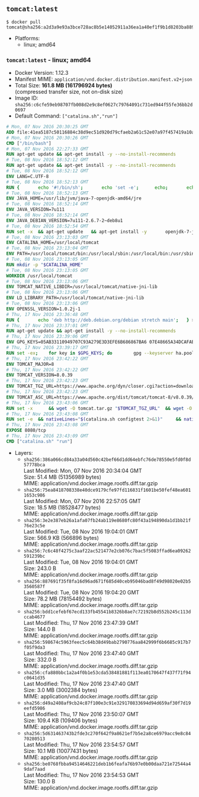 ## `tomcat:latest`

```console
$ docker pull tomcat@sha256:a2d3a9e93a3bce728ac8b5e14052911a36ea1a40ef1f9b1d8203ba88945a2e33
```

-	Platforms:
	-	linux; amd64

### `tomcat:latest` - linux; amd64

-	Docker Version: 1.12.3
-	Manifest MIME: `application/vnd.docker.distribution.manifest.v2+json`
-	Total Size: **161.8 MB (161796924 bytes)**  
	(compressed transfer size, not on-disk size)
-	Image ID: `sha256:c6cfe59eb98707fb008d2e9c8ef0627c79764091c731ed944f55fe36bb2d0697`
-	Default Command: `["catalina.sh","run"]`

```dockerfile
# Mon, 07 Nov 2016 20:30:25 GMT
ADD file:41ea5187c50116884c38d9ec51d920d79cfaeb2a61c52e07a97f457419a10a4f in / 
# Mon, 07 Nov 2016 20:30:26 GMT
CMD ["/bin/bash"]
# Mon, 07 Nov 2016 22:27:33 GMT
RUN apt-get update && apt-get install -y --no-install-recommends 		ca-certificates 		curl 		wget 	&& rm -rf /var/lib/apt/lists/*
# Tue, 08 Nov 2016 18:52:12 GMT
RUN apt-get update && apt-get install -y --no-install-recommends 		bzip2 		unzip 		xz-utils 	&& rm -rf /var/lib/apt/lists/*
# Tue, 08 Nov 2016 18:52:12 GMT
ENV LANG=C.UTF-8
# Tue, 08 Nov 2016 18:52:13 GMT
RUN { 		echo '#!/bin/sh'; 		echo 'set -e'; 		echo; 		echo 'dirname "$(dirname "$(readlink -f "$(which javac || which java)")")"'; 	} > /usr/local/bin/docker-java-home 	&& chmod +x /usr/local/bin/docker-java-home
# Tue, 08 Nov 2016 18:52:13 GMT
ENV JAVA_HOME=/usr/lib/jvm/java-7-openjdk-amd64/jre
# Tue, 08 Nov 2016 18:52:14 GMT
ENV JAVA_VERSION=7u111
# Tue, 08 Nov 2016 18:52:14 GMT
ENV JAVA_DEBIAN_VERSION=7u111-2.6.7-2~deb8u1
# Tue, 08 Nov 2016 18:52:54 GMT
RUN set -x 	&& apt-get update 	&& apt-get install -y 		openjdk-7-jre-headless="$JAVA_DEBIAN_VERSION" 	&& rm -rf /var/lib/apt/lists/* 	&& [ "$JAVA_HOME" = "$(docker-java-home)" ]
# Tue, 08 Nov 2016 23:13:03 GMT
ENV CATALINA_HOME=/usr/local/tomcat
# Tue, 08 Nov 2016 23:13:04 GMT
ENV PATH=/usr/local/tomcat/bin:/usr/local/sbin:/usr/local/bin:/usr/sbin:/usr/bin:/sbin:/bin
# Tue, 08 Nov 2016 23:13:05 GMT
RUN mkdir -p "$CATALINA_HOME"
# Tue, 08 Nov 2016 23:13:05 GMT
WORKDIR /usr/local/tomcat
# Tue, 08 Nov 2016 23:13:06 GMT
ENV TOMCAT_NATIVE_LIBDIR=/usr/local/tomcat/native-jni-lib
# Tue, 08 Nov 2016 23:13:06 GMT
ENV LD_LIBRARY_PATH=/usr/local/tomcat/native-jni-lib
# Tue, 08 Nov 2016 23:13:06 GMT
ENV OPENSSL_VERSION=1.0.2j-1
# Thu, 17 Nov 2016 23:36:48 GMT
RUN { 		echo 'deb http://deb.debian.org/debian stretch main'; 	} > /etc/apt/sources.list.d/stretch.list 	&& { 		echo 'Package: *'; 		echo 'Pin: release n=stretch'; 		echo 'Pin-Priority: -10'; 		echo; 		echo 'Package: openssl libssl*'; 		echo "Pin: version $OPENSSL_VERSION"; 		echo 'Pin-Priority: 990'; 	} > /etc/apt/preferences.d/stretch-openssl
# Thu, 17 Nov 2016 23:37:01 GMT
RUN apt-get update && apt-get install -y --no-install-recommends 		libapr1 		openssl="$OPENSSL_VERSION" 	&& rm -rf /var/lib/apt/lists/*
# Thu, 17 Nov 2016 23:39:06 GMT
ENV GPG_KEYS=05AB33110949707C93A279E3D3EFE6B686867BA6 07E48665A34DCAFAE522E5E6266191C37C037D42 47309207D818FFD8DCD3F83F1931D684307A10A5 541FBE7D8F78B25E055DDEE13C370389288584E7 61B832AC2F1C5A90F0F9B00A1C506407564C17A3 713DA88BE50911535FE716F5208B0AB1D63011C7 79F7026C690BAA50B92CD8B66A3AD3F4F22C4FED 9BA44C2621385CB966EBA586F72C284D731FABEE A27677289986DB50844682F8ACB77FC2E86E29AC A9C5DF4D22E99998D9875A5110C01C5A2F6059E7 DCFD35E0BF8CA7344752DE8B6FB21E8933C60243 F3A04C595DB5B6A5F1ECA43E3B7BBB100D811BBE F7DA48BB64BCB84ECBA7EE6935CD23C10D498E23
# Thu, 17 Nov 2016 23:39:17 GMT
RUN set -ex; 	for key in $GPG_KEYS; do 		gpg --keyserver ha.pool.sks-keyservers.net --recv-keys "$key"; 	done
# Thu, 17 Nov 2016 23:42:22 GMT
ENV TOMCAT_MAJOR=8
# Thu, 17 Nov 2016 23:42:22 GMT
ENV TOMCAT_VERSION=8.0.39
# Thu, 17 Nov 2016 23:42:23 GMT
ENV TOMCAT_TGZ_URL=https://www.apache.org/dyn/closer.cgi?action=download&filename=tomcat/tomcat-8/v8.0.39/bin/apache-tomcat-8.0.39.tar.gz
# Thu, 17 Nov 2016 23:42:23 GMT
ENV TOMCAT_ASC_URL=https://www.apache.org/dist/tomcat/tomcat-8/v8.0.39/bin/apache-tomcat-8.0.39.tar.gz.asc
# Thu, 17 Nov 2016 23:43:06 GMT
RUN set -x 		&& wget -O tomcat.tar.gz "$TOMCAT_TGZ_URL" 	&& wget -O tomcat.tar.gz.asc "$TOMCAT_ASC_URL" 	&& gpg --batch --verify tomcat.tar.gz.asc tomcat.tar.gz 	&& tar -xvf tomcat.tar.gz --strip-components=1 	&& rm bin/*.bat 	&& rm tomcat.tar.gz* 		&& nativeBuildDir="$(mktemp -d)" 	&& tar -xvf bin/tomcat-native.tar.gz -C "$nativeBuildDir" --strip-components=1 	&& nativeBuildDeps=" 		gcc 		libapr1-dev 		libssl-dev 		make 		openjdk-${JAVA_VERSION%%[-~bu]*}-jdk=$JAVA_DEBIAN_VERSION 	" 	&& apt-get update && apt-get install -y --no-install-recommends $nativeBuildDeps && rm -rf /var/lib/apt/lists/* 	&& ( 		export CATALINA_HOME="$PWD" 		&& cd "$nativeBuildDir/native" 		&& ./configure 			--libdir="$TOMCAT_NATIVE_LIBDIR" 			--prefix="$CATALINA_HOME" 			--with-apr="$(which apr-1-config)" 			--with-java-home="$(docker-java-home)" 			--with-ssl=yes 		&& make -j$(nproc) 		&& make install 	) 	&& apt-get purge -y --auto-remove $nativeBuildDeps 	&& rm -rf "$nativeBuildDir" 	&& rm bin/tomcat-native.tar.gz
# Thu, 17 Nov 2016 23:43:08 GMT
RUN set -e 	&& nativeLines="$(catalina.sh configtest 2>&1)" 	&& nativeLines="$(echo "$nativeLines" | grep 'Apache Tomcat Native')" 	&& nativeLines="$(echo "$nativeLines" | sort -u)" 	&& if ! echo "$nativeLines" | grep 'INFO: Loaded APR based Apache Tomcat Native library' >&2; then 		echo >&2 "$nativeLines"; 		exit 1; 	fi
# Thu, 17 Nov 2016 23:43:08 GMT
EXPOSE 8080/tcp
# Thu, 17 Nov 2016 23:43:09 GMT
CMD ["catalina.sh" "run"]
```

-	Layers:
	-	`sha256:386a066cd84a33a04d560c42bef66d1dd64ebfc76de78550e5fd0f8d57778bca`  
		Last Modified: Mon, 07 Nov 2016 20:34:04 GMT  
		Size: 51.4 MB (51356989 bytes)  
		MIME: application/vnd.docker.image.rootfs.diff.tar.gzip
	-	`sha256:75ea8418708338e40dce9179cfe97fd116831f1601be50fef48ea6011653c986`  
		Last Modified: Mon, 07 Nov 2016 22:57:05 GMT  
		Size: 18.5 MB (18528477 bytes)  
		MIME: application/vnd.docker.image.rootfs.diff.tar.gzip
	-	`sha256:3e2e387eb26a1afa07fb24ab119e8680fc80f43a194890da1d1bb21f76e23c5e`  
		Last Modified: Tue, 08 Nov 2016 19:04:01 GMT  
		Size: 566.9 KB (566896 bytes)  
		MIME: application/vnd.docker.image.rootfs.diff.tar.gzip
	-	`sha256:7c6c48f4275c3aaf22ac521477e2cb076c7bac5f5083ffad6ea09262591239bc`  
		Last Modified: Tue, 08 Nov 2016 19:04:01 GMT  
		Size: 243.0 B  
		MIME: application/vnd.docker.image.rootfs.diff.tar.gzip
	-	`sha256:887691f35f8fa16d96ad671f685d40ceb95046bad8f49d98020e02b53560587f`  
		Last Modified: Tue, 08 Nov 2016 19:04:20 GMT  
		Size: 78.2 MB (78154492 bytes)  
		MIME: application/vnd.docker.image.rootfs.diff.tar.gzip
	-	`sha256:bdd1cefebf67ecd133fb45541b8326b8ae7c72192b8d552b245c113dccab4677`  
		Last Modified: Thu, 17 Nov 2016 23:47:39 GMT  
		Size: 144.0 B  
		MIME: application/vnd.docker.image.rootfs.diff.tar.gzip
	-	`sha256:598674c5963feec5c64b38d49bab2790776aa842999f6b6685c917b7f05f9da3`  
		Last Modified: Thu, 17 Nov 2016 23:47:40 GMT  
		Size: 332.0 B  
		MIME: application/vnd.docker.image.rootfs.diff.tar.gzip
	-	`sha256:cfa880bbc1a2a4f0b1e53cda538481881f113ea0170647f437f71f94c0641d35`  
		Last Modified: Thu, 17 Nov 2016 23:47:40 GMT  
		Size: 3.0 MB (3002384 bytes)  
		MIME: application/vnd.docker.image.rootfs.diff.tar.gzip
	-	`sha256:d49a2408af9cb24c87f100e3c91e329170833694d94d659af30f7d19eefd5986`  
		Last Modified: Thu, 17 Nov 2016 23:50:07 GMT  
		Size: 109.4 KB (109406 bytes)  
		MIME: application/vnd.docker.image.rootfs.diff.tar.gzip
	-	`sha256:5d631463743b2fde3c270f642f9a8621ef7b5e2a8ce6979acc9e8c8470280513`  
		Last Modified: Thu, 17 Nov 2016 23:54:57 GMT  
		Size: 10.1 MB (10077431 bytes)  
		MIME: application/vnd.docker.image.rootfs.diff.tar.gzip
	-	`sha256:be0768fbba94514646221deb1b6feafa76b97e0b00daa721e72544a49daf7aad`  
		Last Modified: Thu, 17 Nov 2016 23:54:53 GMT  
		Size: 130.0 B  
		MIME: application/vnd.docker.image.rootfs.diff.tar.gzip
